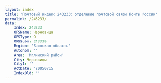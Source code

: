 ```yaml
---
layout: index
title: 'Почтовый индекс 243233: отделение почтовой связи Почты России'
permalink: /243233/
data:
    Index: 243233
    OPSName: Черновица
    OPSType: О
    OPSSubm: 243339
    Region: 'Брянская область'
    Autonom: ''
    Area: 'Мглинский район'
    City: Черновицы
    City1: ''
    ActDate: '20050715'
    IndexOld: ''
---
```

